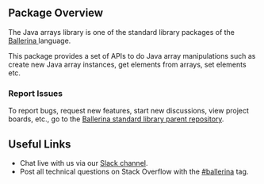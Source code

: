 ## Package Overview

The Java arrays library is one of the standard library packages of the<a target="_blank" href="https://ballerina.io/"> Ballerina
</a> language.

This package provides a set of APIs to do Java array manipulations such as create new Java array instances, get elements from arrays, set elements etc.

### Report Issues

To report bugs, request new features, start new discussions, view project boards, etc., go to the <a target="_blank" href="https://github.com/ballerina-platform/ballerina-standard-library">Ballerina standard library parent repository</a>.

## Useful Links

- Chat live with us via our <a target="_blank" href="https://ballerina.io/community/slack/">Slack channel</a>.
- Post all technical questions on Stack Overflow with the <a target="_blank" href="https://stackoverflow.com/questions/tagged/ballerina">#ballerina</a> tag.
